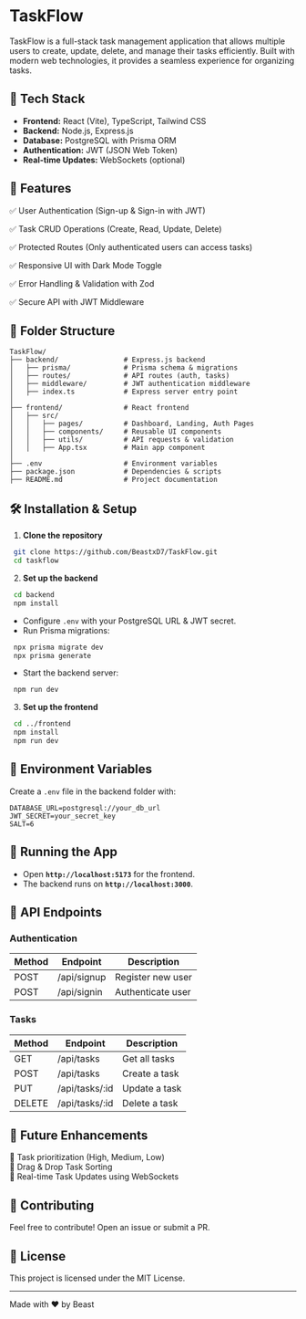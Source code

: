 # TaskFlow

TaskFlow is a full-stack task management application that allows multiple users to create, update, delete, and manage their tasks efficiently. Built with modern web technologies, it provides a seamless experience for organizing tasks.

## 🚀 Tech Stack

- **Frontend:** React (Vite), TypeScript, Tailwind CSS
- **Backend:** Node.js, Express.js
- **Database:** PostgreSQL with Prisma ORM
- **Authentication:** JWT (JSON Web Token)
- **Real-time Updates:** WebSockets (optional)

## 📌 Features

✅ User Authentication (Sign-up & Sign-in with JWT)

✅ Task CRUD Operations (Create, Read, Update, Delete)

✅ Protected Routes (Only authenticated users can access tasks)

✅ Responsive UI with Dark Mode Toggle

✅ Error Handling & Validation with Zod

✅ Secure API with JWT Middleware

## 📂 Folder Structure
```
TaskFlow/
├── backend/                # Express.js backend
│   ├── prisma/             # Prisma schema & migrations
│   ├── routes/             # API routes (auth, tasks)
│   ├── middleware/         # JWT authentication middleware
│   ├── index.ts            # Express server entry point
│
├── frontend/               # React frontend
│   ├── src/
│   │   ├── pages/          # Dashboard, Landing, Auth Pages
│   │   ├── components/     # Reusable UI components
│   │   ├── utils/          # API requests & validation
│   │   ├── App.tsx         # Main app component
│
├── .env                    # Environment variables
├── package.json            # Dependencies & scripts
├── README.md               # Project documentation
```

## 🛠️ Installation & Setup

1. **Clone the repository**
```sh
 git clone https://github.com/BeastxD7/TaskFlow.git
 cd taskflow
```

2. **Set up the backend**
```sh
 cd backend
 npm install
```
- Configure `.env` with your PostgreSQL URL & JWT secret.
- Run Prisma migrations:
```sh
 npx prisma migrate dev
 npx prisma generate
```
- Start the backend server:
```sh
 npm run dev
```

3. **Set up the frontend**
```sh
 cd ../frontend
 npm install
 npm run dev
```

## 🔑 Environment Variables
Create a `.env` file in the backend folder with:
```
DATABASE_URL=postgresql://your_db_url
JWT_SECRET=your_secret_key
SALT=6
```

## 🚀 Running the App
- Open **`http://localhost:5173`** for the frontend.
- The backend runs on **`http://localhost:3000`**.

## 📜 API Endpoints
### **Authentication**
| Method | Endpoint      | Description        |
|--------|-------------|--------------------|
| POST   | /api/signup  | Register new user |
| POST   | /api/signin  | Authenticate user |

### **Tasks**
| Method | Endpoint        | Description       |
|--------|----------------|-------------------|
| GET    | /api/tasks      | Get all tasks    |
| POST   | /api/tasks      | Create a task    |
| PUT    | /api/tasks/:id  | Update a task    |
| DELETE | /api/tasks/:id  | Delete a task    |

## 🎯 Future Enhancements
🔹 Task prioritization (High, Medium, Low)  
🔹 Drag & Drop Task Sorting  
🔹 Real-time Task Updates using WebSockets  

## 🙌 Contributing
Feel free to contribute! Open an issue or submit a PR.

## 📄 License
This project is licensed under the MIT License.

---
Made with ❤️ by Beast

